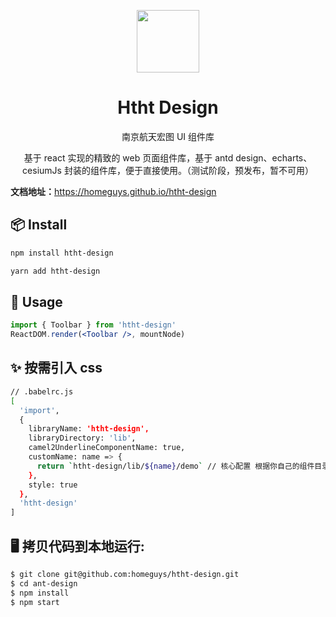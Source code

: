 <p align="center">
  <a href="/">
    <img width="100" src="https://en.gravatar.com/userimage/178402859/af5b0008ab31001d58f0ca0a54835038.jpg">
  </a>
</p>

<h1 align="center">Htht Design</h1>

<div align="center">

南京航天宏图 UI 组件库

基于 react 实现的精致的 web 页面组件库，基于 antd design、echarts、cesiumJs 封装的组件库，便于直接使用。（测试阶段，预发布，暂不可用）

</div>

<p>
  <b>文档地址：</b><a href="https://homeguys.github.io/htht-design" target="blank">https://homeguys.github.io/htht-design</a>
</p>

## 📦 Install

```bash
npm install htht-design
```

```bash
yarn add htht-design
```

## 🔨 Usage

```jsx
import { Toolbar } from 'htht-design'
ReactDOM.render(<Toolbar />, mountNode)
```

## ✨ 按需引入 css

```bash
// .babelrc.js
[
  'import',
  {
    libraryName: 'htht-design',
    libraryDirectory: 'lib',
    camel2UnderlineComponentName: true,
    customName: name => {
      return `htht-design/lib/${name}/demo` // 核心配置 根据你自己的组件目录配置
    },
    style: true
  },
  'htht-design'
]
```

## 🖥 拷贝代码到本地运行:

```bash
$ git clone git@github.com:homeguys/htht-design.git
$ cd ant-design
$ npm install
$ npm start
```
